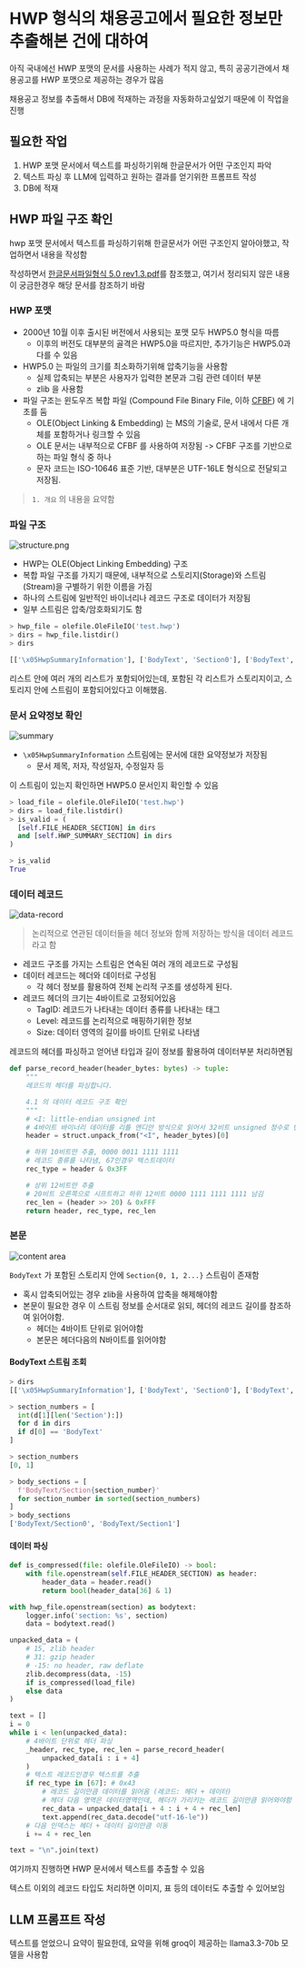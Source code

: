 # HWP 형식의 채용공고에서 필요한 정보만 추출해본 건에 대하여

아직 국내에선 HWP 포맷의 문서를 사용하는 사례가 적지 않고, 특히 공공기관에서 채용공고를 HWP 포맷으로 제공하는 경우가 많음

채용공고 정보를 추출해서 DB에 적재하는 과정을 자동화하고싶었기 때문에 이 작업을 진행

## 필요한 작업

1. HWP 포맷 문서에서 텍스트를 파싱하기위해 한글문서가 어떤 구조인지 파악
2. 텍스트 파싱 후 LLM에 입력하고 원하는 결과를 얻기위한 프롬프트 작성
3. DB에 적재

## HWP 파일 구조 확인

hwp 포맷 문서에서 텍스트를 파싱하기위해 한글문서가 어떤 구조인지 알아야했고, 작업하면서 내용을 작성함

작성하면서 [한글문서파일형식 5.0 rev1.3.pdf](https://cdn.hancom.com/link/docs/%ED%95%9C%EA%B8%80%EB%AC%B8%EC%84%9C%ED%8C%8C%EC%9D%BC%ED%98%95%EC%8B%9D_5.0_revision1.3.pdf)를 참조했고, 여기서 정리되지 않은 내용이 궁금한경우 해당 문서를 참조하기 바람

### HWP 포맷

- 2000년 10월 이후 출시된 버전에서 사용되는 포맷 모두 HWP5.0 형식을 따름
  - 이후의 버전도 대부분의 골격은 HWP5.0을 따르지만, 추가기능은 HWP5.0과 다를 수 있음
- HWP5.0 는 파일의 크기를 최소화하기위해 압축기능을 사용함
  - 실제 압축되는 부분은 사용자가 입력한 본문과 그림 관련 데이터 부분
  - zlib 을 사용함
- 파일 구조는 윈도우즈 복합 파일 (Compound File Binary File, 이하 [CFBF](https://learn.microsoft.com/ko-kr/cpp/mfc/containers-compound-files?view=msvc-170)) 에 기초를 둠
  - OLE(Object Linking & Embedding) 는 MS의 기술로, 문서 내에서 다른 개체를 포함하거나 링크할 수 있음
  - OLE 문서는 내부적으로 CFBF 를 사용하여 저장됨 -> CFBF 구조를 기반으로 하는 파일 형식 중 하나
  - 문자 코드는 ISO-10646 표준 기반, 대부분은 UTF-16LE 형식으로 전달되고 저장됨.

> `1. 개요` 의 내용을 요약함

### 파일 구조

![structure.png](images/structure.png)

- HWP는 OLE(Object Linking Embedding) 구조
- 복합 파일 구조를 가지기 때문에, 내부적으로 스토리지(Storage)와 스트림(Stream)을 구별하기 위한 이름을 가짐
- 하나의 스트림에 일반적인 바이너리나 레코드 구조로 데이터가 저장됨
- 일부 스트림은 압축/암호화되기도 함

```python
> hwp_file = olefile.OleFileIO('test.hwp')
> dirs = hwp_file.listdir()
> dirs

[['\x05HwpSummaryInformation'], ['BodyText', 'Section0'], ['BodyText', 'Section1'] ['DocInfo'], ['DocOptions', '_LinkDoc'], ['FileHeader'], ['PrvImage'], ['PrvText'], ['Scripts', 'DefaultJScript'], ['Scripts', 'JScriptVersion']]
```

리스트 안에 여러 개의 리스트가 포함되어있는데, 포함된 각 리스트가 스토리지이고, 스토리지 안에 스트림이 포함되어있다고 이해했음.

### 문서 요약정보 확인

![summary](images/summary.png)

- `\x05HwpSummaryInformation` 스트림에는 문서에 대한 요약정보가 저장됨
  - 문서 제목, 저자, 작성일자, 수정일자 등

이 스트림이 있는지 확인하면 HWP5.0 문서인지 확인할 수 있음

```python
> load_file = olefile.OleFileIO('test.hwp')
> dirs = load_file.listdir()
> is_valid = (
  [self.FILE_HEADER_SECTION] in dirs
  and [self.HWP_SUMMARY_SECTION] in dirs
)

> is_valid
True
```

### 데이터 레코드

![data-record](images/data-record.png)

> 논리적으로 연관된 데이터들을 헤더 정보와 함께 저장하는 방식을 데이터 레코드라고 함

- 레코드 구조를 가지는 스트림은 연속된 여러 개의 레코드로 구성됨
- 데이터 레코드는 헤더와 데이터로 구성됨
  - 각 헤더 정보를 활용하여 전체 논리적 구조를 생성하게 된다.
- 레코드 헤더의 크기는 4바이트로 고정되어있음
  - TagID: 레코드가 나타내는 데이터 종류를 나타내는 태그
  - Level: 레코드를 논리적으로 매핑하기위한 정보
  - Size: 데이터 영역의 길이를 바이트 단위로 나타냄

레코드의 헤더를 파싱하고 얻어낸 타입과 길이 정보를 활용하여 데이터부분 처리하면됨

```python
def parse_record_header(header_bytes: bytes) -> tuple:
    """
    레코드의 헤더를 파싱합니다.

    4.1 의 데이터 레코드 구조 확인
    """
    # <I: little-endian unsigned int
    # 4바이트 바이너리 데이터를 리틀 엔디안 방식으로 읽어서 32비트 unsigned 정수로 변환합니다.
    header = struct.unpack_from("<I", header_bytes)[0]

    # 하위 10비트만 추출, 0000 0011 1111 1111
    # 레코드 종류를 나타냄, 67인경우 텍스트데이터
    rec_type = header & 0x3FF

    # 상위 12비트만 추출
    # 20비트 오른쪽으로 시프트하고 하위 12비트 0000 1111 1111 1111 남김
    rec_len = (header >> 20) & 0xFFF
    return header, rec_type, rec_len
```

### 본문

![content area](images/content-area.png)

`BodyText` 가 포함된 스토리지 안에 `Section{0, 1, 2...}` 스트림이 존재함

- 혹시 압축되어있는 경우 zlib을 사용하여 압축을 해제해야함
- 본문이 필요한 경우 이 스트림 정보를 순서대로 읽되, 헤더의 레코드 길이를 참조하여 읽어야함.
  - 헤더는 4바이트 단위로 읽어야함
  - 본문은 헤더다음의 N바이트를 읽어야함

#### BodyText 스트림 조회

```python
> dirs
[['\x05HwpSummaryInformation'], ['BodyText', 'Section0'], ['BodyText', 'Section1'] ['DocInfo'], ['DocOptions', '_LinkDoc'], ['FileHeader'], ['PrvImage'], ['PrvText'], ['Scripts', 'DefaultJScript'], ['Scripts', 'JScriptVersion']]

> section_numbers = [
  int(d[1][len('Section'):])
  for d in dirs
  if d[0] == 'BodyText'
]

> section_numbers
[0, 1]

> body_sections = [
  f'BodyText/Section{section_number}'
  for section_number in sorted(section_numbers)
]
> body_sections
['BodyText/Section0', 'BodyText/Section1']
```

#### 데이터 파싱

```python
def is_compressed(file: olefile.OleFileIO) -> bool:
    with file.openstream(self.FILE_HEADER_SECTION) as header:
        header_data = header.read()
        return bool(header_data[36] & 1)

with hwp_file.openstream(section) as bodytext:
    logger.info('section: %s', section)
    data = bodytext.read()

unpacked_data = (
    # 15, zlib header
    # 31: gzip header
    # -15: no header, raw deflate
    zlib.decompress(data, -15)
    if is_compressed(load_file)
    else data
)

text = []
i = 0
while i < len(unpacked_data):
    # 4바이트 단위로 헤더 파싱
    _header, rec_type, rec_len = parse_record_header(
        unpacked_data[i : i + 4]
    )
    # 텍스트 레코드인경우 텍스트를 추출
    if rec_type in [67]: # 0x43
        # 레코드 길이만큼 데이터를 읽어옴 (레코드: 헤더 + 데이터)
        # 헤더 다음 영역은 데이터영역인데, 헤더가 가리키는 레코드 길이만큼 읽어와야함
        rec_data = unpacked_data[i + 4 : i + 4 + rec_len]
        text.append(rec_data.decode("utf-16-le"))
    # 다음 인덱스는 헤더 + 데이터 길이만큼 이동
    i += 4 + rec_len

text = "\n".join(text)
```

여기까지 진행하면 HWP 문서에서 텍스트를 추출할 수 있음

텍스트 이외의 레코드 타입도 처리하면 이미지, 표 등의 데이터도 추출할 수 있어보임

## LLM 프롬프트 작성

텍스트를 얻었으니 요약이 필요한데, 요약을 위해 groq이 제공하는 llama3.3-70b 모델을 사용함
